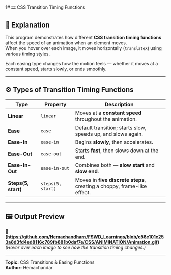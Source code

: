 1# 🎞️ CSS Transition Timing Functions

## 🧠 Explanation
This program demonstrates how different **CSS transition timing functions** affect the speed of an animation when an element moves.  
When you hover over each image, it moves horizontally (`translateX`) using various timing styles.  

Each easing type changes how the motion feels — whether it moves at a constant speed, starts slowly, or ends smoothly.

---

## ⚙️ Types of Transition Timing Functions

| Type | Property | Description |
|------|-----------|--------------|
| **Linear** | `linear` | Moves at a **constant speed** throughout the animation. |
| **Ease** | `ease` | Default transition; starts slow, speeds up, and slows again. |
| **Ease-In** | `ease-in` | Begins **slowly**, then accelerates. |
| **Ease-Out** | `ease-out` | Starts **fast**, then slows down at the end. |
| **Ease-In-Out** | `ease-in-out` | Combines both — **slow start** and **slow end**. |
| **Steps(5, start)** | `steps(5, start)` | Moves in **five discrete steps**, creating a choppy, frame-like effect. |

---

## 🖼️ Output Preview
🔗 **(https://github.com/Hemachandharn/FSWD_Learnings/blob/c56c101c253a8d3fd4ed8116c789fb881b0daf7e/CSS/ANIMINATION/Animation.gif)**  
*(Hover over each image to see how the transition timing changes.)*

---

**Topic:** CSS Transitions & Easing Functions  
**Author:** Hemachandar  

